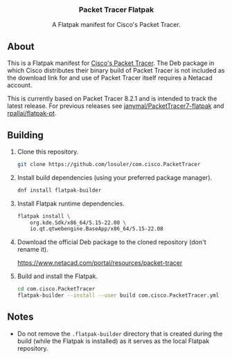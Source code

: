 <div align="center">
<p align="center">
  <p align="center">
    <h3 align="center">Packet Tracer Flatpak</h3>
    <p align="center">
      A Flatpak manifest for Cisco's Packet Tracer.
    </p>
  </p>
</p>
</div>

## About

This is a Flatpak manifest for [Cisco's Packet Tracer](https://www.netacad.com/courses/packet-tracer). The Deb package in which Cisco distributes their binary build of Packet Tracer is not included as the download link for and use of Packet Tracer itself requires a Netacad account.

This is currently based on Packet Tracer 8.2.1 and is intended to track the latest release. For previous releases see [janymal/PacketTracer7-flatpak](https://github.com/janymal/PacketTracer7-flatpak) and [rpallai/flatpak-pt](https://github.com/rpallai/flatpak-pt).

## Building

1. Clone this repository.

    ```bash
    git clone https://github.com/losuler/com.cisco.PacketTracer
    ```

2. Install build dependencies (using your preferred package manager).

    ```bash
    dnf install flatpak-builder
    ```

3. Install Flatpak runtime dependencies.

    ```bash
    flatpak install \
        org.kde.Sdk/x86_64/5.15-22.08 \
        io.qt.qtwebengine.BaseApp/x86_64/5.15-22.08
    ```

4. Download the official Deb package to the cloned repository (don't rename it).

    https://www.netacad.com/portal/resources/packet-tracer

5. Build and install the Flatpak.

    ```bash
    cd com.cisco.PacketTracer
    flatpak-builder --install --user build com.cisco.PacketTracer.yml
    ```

## Notes

- Do not remove the `.flatpak-builder` directory that is created during the build (while the Flatpak is installed) as it serves as the local Flatpak repository.
